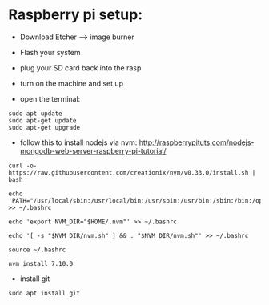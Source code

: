 # Raspberry pi setup:

* Download Etcher --> image burner

* Flash your system

* plug your SD card back into the rasp

* turn on the machine and set up

* open the terminal:
```
sudo apt update
sudo apt-get update
sudo apt-get upgrade
```

* follow this to install nodejs via nvm: http://raspberrypituts.com/nodejs-mongodb-web-server-raspberry-pi-tutorial/

```
curl -o- https://raw.githubusercontent.com/creationix/nvm/v0.33.0/install.sh | bash

echo 'PATH="/usr/local/sbin:/usr/local/bin:/usr/sbin:/usr/bin:/sbin:/bin:/opt/bin"' >> ~/.bashrc
 
echo 'export NVM_DIR="$HOME/.nvm"' >> ~/.bashrc
 
echo '[ -s "$NVM_DIR/nvm.sh" ] && . "$NVM_DIR/nvm.sh"' >> ~/.bashrc
 
source ~/.bashrc

nvm install 7.10.0

```

* install git

```
sudo apt install git
```


